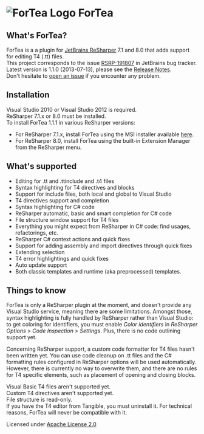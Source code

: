 ![ForTea Logo](https://raw.github.com/MrJul/ForTea/master/Logo/ForTea%2032x32.png "ForTea Logo") ForTea
======

What's ForTea?
--------------
ForTea is a a plugin for [JetBrains ReSharper](http://www.jetbrains.com/resharper/) 7.1 and 8.0 that adds support for editing T4 (.tt) files.  
This project corresponds to the issue [RSRP-191807](http://youtrack.jetbrains.com/issue/RSRP-191807) in JetBrains bug tracker.  
Latest version is 1.1.0 (2013-07-13), please see the [Release Notes](https://github.com/MrJul/ForTea/wiki/Release-Notes).  
Don't hesitate to [open an issue](https://github.com/MrJul/ForTea/issues) if you encounter any problem.

Installation
------------
Visual Studio 2010 or Visual Studio 2012 is required.  
ReSharper 7.1.x or 8.0 must be installed.  
To install ForTea 1.1.1 in various ReSharper versions:
 - For ReSharper 7.1.x, install ForTea using the MSI installer available [here](http://download.flynware.com/ForTea/ForTea-1.1.1.msi).  
 - For ReSharper 8.0, install ForTea using the built-in Extension Manager from the ReSharper menu.


What's supported
----------------
 - Editing for .tt and .ttinclude and .t4 files
 - Syntax highlighting for T4 directives and blocks
 - Support for include files, both local and global to Visual Studio
 - T4 directives support and completion
 - Syntax highlighting for C# code
 - ReSharper automatic, basic and smart completion for C# code
 - File structure window support for T4 files
 - Everything you might expect from ReSharper in C# code: find usages, refactorings, etc.
 - ReSharper C# context actions and quick fixes
 - Support for adding assembly and import directives through quick fixes
 - Extending selection
 - T4 error highlightings and quick fixes
 - Auto update support
 - Both classic templates and runtime (aka preprocessed) templates.

Things to know
--------------
ForTea is only a ReSharper plugin at the moment, and doesn't provide any Visual Studio service,
meaning there are some limitations.
Amongst those, syntax highlighting is fully handled by ReSharper rather than Visual Studio:
to get coloring for identifiers, you must enable _Color identifiers_ in _ReSharper Options > Code Inspection > Settings_.
Plus, there is no code outlining support yet.

Concerning ReSharper support, a custom code formatter for T4 files hasn't been written yet.
You can use code cleanup on .tt files and the C# formatting rules configured in ReSharper options
will be used automatically. However, there is currently no way to overwrite them, and there are no
rules for T4 specific elements, such as placement of opening and closing blocks.

Visual Basic T4 files aren't supported yet.  
Custom T4 directives aren't supported yet.  
File structure is read-only.  
If you have the T4 editor from Tangible, you must uninstall it. For technical reasons, ForTea will never be compatible with it.

Licensed under [Apache License 2.0](http://www.apache.org/licenses/LICENSE-2.0)
